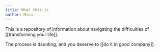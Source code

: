 ```yaml
---
title: What this is
author: Mina
---
```

This is a repository of information about navigating the difficulties of [[transforming your life]]. 

The process is daunting, and you deserve to [[do it in good company]].